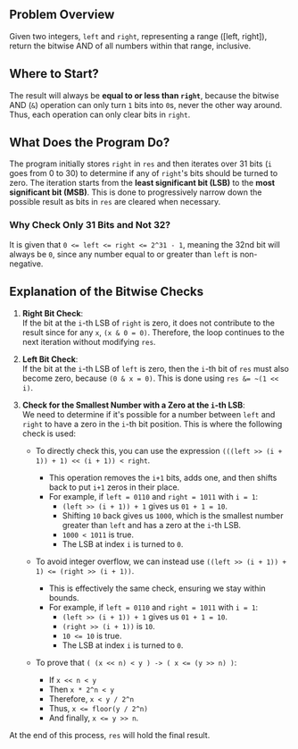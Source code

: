 ## Problem Overview

Given two integers, `left` and `right`, representing a range \([left, right]\), return the bitwise AND of all numbers within that range, inclusive.

## Where to Start?

The result will always be **equal to or less than `right`**, because the bitwise AND (`&`) operation can only turn `1` bits into `0`s, never the other way around. Thus, each operation can only clear bits in `right`.

## What Does the Program Do?

The program initially stores `right` in `res` and then iterates over 31 bits (`i` goes from 0 to 30) to determine if any of `right`'s bits should be turned to zero. The iteration starts from the **least significant bit (LSB)** to the **most significant bit (MSB)**. This is done to progressively narrow down the possible result as bits in `res` are cleared when necessary.

### Why Check Only 31 Bits and Not 32?

It is given that `0 <= left <= right <= 2^31 - 1`, meaning the 32nd bit will always be `0`, since any number equal to or greater than `left` is non-negative.

## Explanation of the Bitwise Checks

1. **Right Bit Check**:  
    If the bit at the `i`-th LSB of `right` is zero, it does not contribute to the result since for any `x`, `(x & 0 = 0)`. Therefore, the loop continues to the next iteration without modifying `res`.
    
2. **Left Bit Check**:  
    If the bit at the `i`-th LSB of `left` is zero, then the `i`-th bit of `res` must also become zero, because `(0 & x = 0)`. This is done using `res &= ~(1 << i)`.
    
3. **Check for the Smallest Number with a Zero at the `i`-th LSB**:  
    We need to determine if it's possible for a number between `left` and `right` to have a zero in the `i`-th bit position. This is where the following check is used:
    
    - To directly check this, you can use the expression `(((left >> (i + 1)) + 1) << (i + 1)) < right`.
        
        - This operation removes the `i+1` bits, adds one, and then shifts back to put `i+1` zeros in their place.
        - For example, if `left = 0110` and `right = 1011` with `i = 1`:
            - `(left >> (i + 1)) + 1` gives us `01 + 1 = 10`.
            - Shifting `10` back gives us `1000`, which is the smallest number greater than `left` and has a zero at the `i`-th LSB.
            - `1000 < 1011` is true.
            - The LSB at index `i` is turned to `0`.
    - To avoid integer overflow, we can instead use `((left >> (i + 1)) + 1) <= (right >> (i + 1))`.
        
        - This is effectively the same check, ensuring we stay within bounds.
        - For example, if `left = 0110` and `right = 1011` with `i = 1`:
            - `(left >> (i + 1)) + 1` gives us `01 + 1 = 10`.
            - `(right >> (i + 1))` is `10`.
            - `10 <= 10` is true.
            - The LSB at index `i` is turned to `0`.
    - To prove that `( (x << n) < y ) -> ( x <= (y >> n) )`:
        
        - If `x << n < y`
        - Then `x * 2^n < y`
        - Therefore, `x < y / 2^n`
        - Thus, `x <= floor(y / 2^n)`
        - And finally, `x <= y >> n`.

At the end of this process, `res` will hold the final result.
